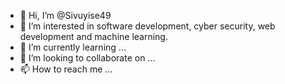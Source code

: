 - 👋 Hi, I’m @Sivuyise49
- 👀 I’m interested in software development, cyber security, web development and machine learning.
- 🌱 I’m currently learning ...
- 💞️ I’m looking to collaborate on ...
- 📫 How to reach me ...

<!---
Sivuyise49/Sivuyise49 is a ✨ special ✨ repository because its `README.md` (this file) appears on your GitHub profile.
You can click the Preview link to take a look at your changes.
--->
